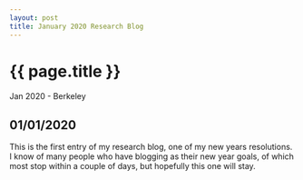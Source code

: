 ```yaml
---
layout: post
title: January 2020 Research Blog
---
```


{{ page.title }}
================

<p class="meta">Jan 2020 - Berkeley</p>

## 01/01/2020

This is the first entry of my research blog, one of my new years resolutions. I know of many people who have blogging as their new year goals, of which most stop within a couple of days, but hopefully this one will stay.
